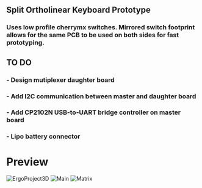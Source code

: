 ## Split Ortholinear Keyboard Prototype
### Uses low profile cherrymx switches. Mirrored switch footprint allows for the same PCB to be used on both sides for fast prototyping.

## TO DO
### - Design mutiplexer daughter board
### - Add I2C communication between master and daughter board
### - Add CP2102N USB-to-UART bridge controller on master board
### - Lipo battery connector

# Preview
![ErgoProject3D](https://github.com/AmadoJunior/ErgoESP32/assets/38221553/fcc17bca-3bab-4bb0-9972-0c9fc42b3ed2)
![Main](https://github.com/AmadoJunior/ErgoESP32/assets/38221553/b1004720-1559-4f09-b0b6-ef6f7b20778f)
![Matrix](https://github.com/AmadoJunior/ErgoESP32/assets/38221553/87ce4542-06aa-420b-afd1-e36a6a6a1536)
